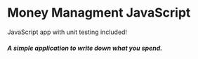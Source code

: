 # Money Managment JavaScript
JavaScript app with unit testing included!

##### A simple application to write down what you spend.
